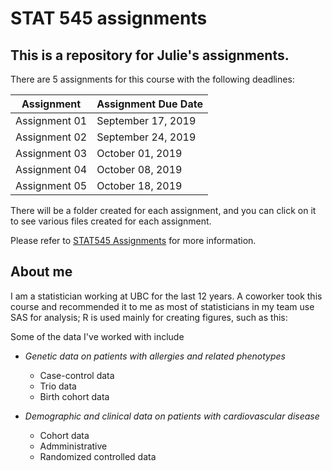 
# STAT 545 assignments
## This is a repository for Julie's assignments.

There are 5 assignments for this course with the following deadlines:

|Assignment     |	Assignment Due Date|
|---------------|--------------------|
|Assignment 01	| September 17, 2019|
|Assignment 02	| September 24, 2019|
|Assignment 03	| October 01, 2019|
|Assignment 04	| October 08, 2019|
|Assignment 05	| October 18, 2019|

There will be a folder created for each assignment, and you can click on it to see various files created for each assignment.

Please refer to [STAT545 Assignments](https://stat545.stat.ubc.ca/evaluation/assignments/) for more information.


## About me
I am a statistician working at UBC for the last 12 years.  A coworker took this course and recommended it to me as most of statisticians in my team use SAS for analysis; R is used mainly for creating figures, such as this:

[](https://github.com/STAT545-UBC-hw-2019-20/stat545-hw-julieagnes/blob/master/Figure%204%20-%20CIF%20(Grayscale)%2020160907.tif)

Some of the data I've worked with include
- *Genetic data on patients with allergies and related phenotypes*
  - Case-control data
  - Trio data
  - Birth cohort data

- *Demographic and clinical data on patients with cardiovascular disease*
  - Cohort data
  - Admministrative 
  - Randomized controlled data


